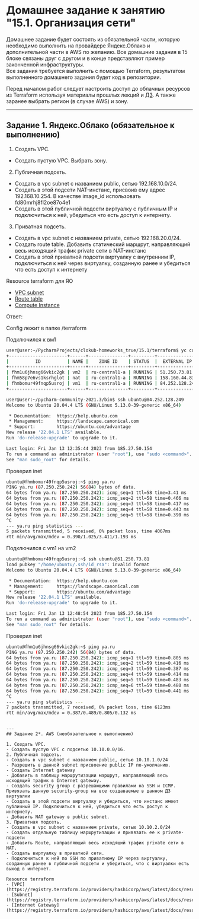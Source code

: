 # Домашнее задание к занятию "15.1. Организация сети"

Домашнее задание будет состоять из обязательной части, которую необходимо выполнить на провайдере Яндекс.Облако и дополнительной части в AWS по желанию. Все домашние задания в 15 блоке связаны друг с другом и в конце представляют пример законченной инфраструктуры.  
Все задания требуется выполнить с помощью Terraform, результатом выполненного домашнего задания будет код в репозитории. 

Перед началом работ следует настроить доступ до облачных ресурсов из Terraform используя материалы прошлых лекций и [ДЗ](https://github.com/netology-code/virt-homeworks/tree/master/07-terraform-02-syntax ). А также заранее выбрать регион (в случае AWS) и зону.

---
## Задание 1. Яндекс.Облако (обязательное к выполнению)

1. Создать VPC.
- Создать пустую VPC. Выбрать зону.
2. Публичная подсеть.
- Создать в vpc subnet с названием public, сетью 192.168.10.0/24.
- Создать в этой подсети NAT-инстанс, присвоив ему адрес 192.168.10.254. В качестве image_id использовать fd80mrhj8fl2oe87o4e1
- Создать в этой публичной подсети виртуалку с публичным IP и подключиться к ней, убедиться что есть доступ к интернету.
3. Приватная подсеть.
- Создать в vpc subnet с названием private, сетью 192.168.20.0/24.
- Создать route table. Добавить статический маршрут, направляющий весь исходящий трафик private сети в NAT-инстанс
- Создать в этой приватной подсети виртуалку с внутренним IP, подключиться к ней через виртуалку, созданную ранее и убедиться что есть доступ к интернету

Resource terraform для ЯО
- [VPC subnet](https://registry.terraform.io/providers/yandex-cloud/yandex/latest/docs/resources/vpc_subnet)
- [Route table](https://registry.terraform.io/providers/yandex-cloud/yandex/latest/docs/resources/vpc_route_table)
- [Compute Instance](https://registry.terraform.io/providers/yandex-cloud/yandex/latest/docs/resources/compute_instance)

Ответ:

Config лежит в папке /terraform

Подключился к вм1

```bash
user@user:~/PycharmProjects/clokub-homeworks_true/15.1/terraform$ yc compute instance list
+----------------------+------+---------------+---------+----------------+----------------+
|          ID          | NAME |    ZONE ID    | STATUS  |  EXTERNAL IP   |  INTERNAL IP   |
+----------------------+------+---------------+---------+----------------+----------------+
| fhm1u6jhnsg66vkic2gk | vm2  | ru-central1-a | RUNNING | 51.250.73.81   | 192.168.20.10  |
| fhm58p7e6vs1ksrhglot | nat  | ru-central1-a | RUNNING | 158.160.44.83  | 192.168.10.254 |
| fhmbomur49fnqp5usroj | vm1  | ru-central1-a | RUNNING | 84.252.128.249 | 192.168.10.25  |
+----------------------+------+---------------+---------+----------------+----------------+

user@user:~/pycharm-community-2021.3/bin$ ssh ubuntu@84.252.128.249
Welcome to Ubuntu 20.04.4 LTS (GNU/Linux 5.13.0-39-generic x86_64)

 * Documentation:  https://help.ubuntu.com
 * Management:     https://landscape.canonical.com
 * Support:        https://ubuntu.com/advantage
New release '22.04.1 LTS' available.
Run 'do-release-upgrade' to upgrade to it.

Last login: Fri Jan 13 12:35:44 2023 from 185.27.50.154
To run a command as administrator (user "root"), use "sudo <command>".
See "man sudo_root" for details.
```

Проверил inet

```bash
ubuntu@fhmbomur49fnqp5usroj:~$ ping ya.ru
PING ya.ru (87.250.250.242) 56(84) bytes of data.
64 bytes from ya.ru (87.250.250.242): icmp_seq=1 ttl=58 time=3.41 ms
64 bytes from ya.ru (87.250.250.242): icmp_seq=2 ttl=58 time=0.466 ms
64 bytes from ya.ru (87.250.250.242): icmp_seq=3 ttl=58 time=0.417 ms
64 bytes from ya.ru (87.250.250.242): icmp_seq=4 ttl=58 time=0.443 ms
64 bytes from ya.ru (87.250.250.242): icmp_seq=5 ttl=58 time=0.390 ms
^C
--- ya.ru ping statistics ---
5 packets transmitted, 5 received, 0% packet loss, time 4067ms
rtt min/avg/max/mdev = 0.390/1.025/3.411/1.193 ms
```

Подключился с vm1 на vm2

```bash
ubuntu@fhmbomur49fnqp5usroj:~$ ssh ubuntu@51.250.73.81
load pubkey "/home/ubuntu/.ssh/id_rsa": invalid format
Welcome to Ubuntu 20.04.4 LTS (GNU/Linux 5.13.0-39-generic x86_64)

 * Documentation:  https://help.ubuntu.com
 * Management:     https://landscape.canonical.com
 * Support:        https://ubuntu.com/advantage
New release '22.04.1 LTS' available.
Run 'do-release-upgrade' to upgrade to it.

Last login: Fri Jan 13 12:48:54 2023 from 185.27.50.154
To run a command as administrator (user "root"), use "sudo <command>".
See "man sudo_root" for details.
```

Проверил inet

```bash
ubuntu@fhm1u6jhnsg66vkic2gk:~$ ping ya.ru
PING ya.ru (87.250.250.242) 56(84) bytes of data.
64 bytes from ya.ru (87.250.250.242): icmp_seq=1 ttl=59 time=0.805 ms
64 bytes from ya.ru (87.250.250.242): icmp_seq=2 ttl=59 time=0.416 ms
64 bytes from ya.ru (87.250.250.242): icmp_seq=3 ttl=59 time=0.387 ms
64 bytes from ya.ru (87.250.250.242): icmp_seq=4 ttl=59 time=0.414 ms
64 bytes from ya.ru (87.250.250.242): icmp_seq=5 ttl=59 time=0.483 ms
64 bytes from ya.ru (87.250.250.242): icmp_seq=6 ttl=59 time=0.480 ms
64 bytes from ya.ru (87.250.250.242): icmp_seq=7 ttl=59 time=0.441 ms
^C
--- ya.ru ping statistics ---
7 packets transmitted, 7 received, 0% packet loss, time 6123ms
rtt min/avg/max/mdev = 0.387/0.489/0.805/0.132 ms
```

```

---
## Задание 2*. AWS (необязательное к выполнению)

1. Создать VPC.
- Cоздать пустую VPC с подсетью 10.10.0.0/16.
2. Публичная подсеть.
- Создать в vpc subnet с названием public, сетью 10.10.1.0/24
- Разрешить в данной subnet присвоение public IP по-умолчанию. 
- Создать Internet gateway 
- Добавить в таблицу маршрутизации маршрут, направляющий весь исходящий трафик в Internet gateway.
- Создать security group с разрешающими правилами на SSH и ICMP. Привязать данную security-group на все создаваемые в данном ДЗ виртуалки
- Создать в этой подсети виртуалку и убедиться, что инстанс имеет публичный IP. Подключиться к ней, убедиться что есть доступ к интернету.
- Добавить NAT gateway в public subnet.
3. Приватная подсеть.
- Создать в vpc subnet с названием private, сетью 10.10.2.0/24
- Создать отдельную таблицу маршрутизации и привязать ее к private-подсети
- Добавить Route, направляющий весь исходящий трафик private сети в NAT.
- Создать виртуалку в приватной сети.
- Подключиться к ней по SSH по приватному IP через виртуалку, созданную ранее в публичной подсети и убедиться, что с виртуалки есть выход в интернет.

Resource terraform
- [VPC](https://registry.terraform.io/providers/hashicorp/aws/latest/docs/resources/vpc)
- [Subnet](https://registry.terraform.io/providers/hashicorp/aws/latest/docs/resources/subnet)
- [Internet Gateway](https://registry.terraform.io/providers/hashicorp/aws/latest/docs/resources/internet_gateway)
